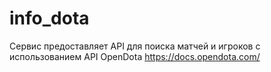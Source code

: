 # info_dota
Сервис предоставляет API для поиска матчей и игроков с использованием API OpenDota https://docs.opendota.com/

